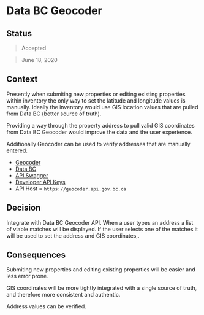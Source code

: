 # Data BC Geocoder

## Status

> Accepted

> June 18, 2020

## Context

Presently when submiting new properties or editing existing properties within inventory the only way to set the latitude and longitude values is manually.
Ideally the inventory would use GIS location values that are pulled from Data BC (better source of truth).

Providing a way through the property address to pull valid GIS coordinates from Data BC Geocoder would improve the data and the user experience.

Additionally Geocoder can be used to verify addresses that are manually entered.

- [Geocoder](https://www2.gov.bc.ca/gov/content/data/geographic-data-services/location-services/geocoder)
- [Data BC](https://catalogue.data.gov.bc.ca/dataset/bc-address-geocoder-web-service)
- [API Swagger](https://catalogue.data.gov.bc.ca/dataset/bc-address-geocoder-web-service/resource/40d6411e-ab98-4df9-a24e-67f81c45f6fa/view/1d3c42fc-53dc-4aab-ae3b-f4d056cb00e0)
- [Developer API Keys](https://github.com/bcgov/gwa/wiki/Developer-Guide#developer-api-keys)
- API Host = `https://geocoder.api.gov.bc.ca`

## Decision

Integrate with Data BC Geocoder API.
When a user types an address a list of viable matches will be displayed.
If the user selects one of the matches it will be used to set the address and GIS coordinates,.

## Consequences

Submiting new properties and editing existing properties will be easier and less error prone.

GIS coordinates will be more tightly integrated with a single source of truth, and therefore more consistent and authentic.

Address values can be verified.
